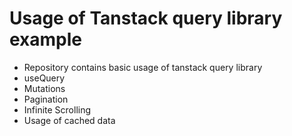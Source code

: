 # Usage of Tanstack query library example
- Repository contains basic usage of tanstack query library
- useQuery
- Mutations
- Pagination
- Infinite Scrolling
- Usage of cached data
